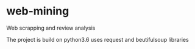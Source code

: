 # web-mining
Web scrapping and review analysis

The project is build on python3.6 uses request and beutifulsoup libraries
